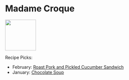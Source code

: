 # Madame Croque

<img src="http://api.adorable.io/avatars/100/mmecroque%40flavor.magazine" height="100" width="100" />

Recipe Picks:

- February: [Roast Pork and Pickled Cucumber Sandwich](../recipe/feb/roast-pork-and-pickle-cucumber-sandwich)
- January: [Chocolate Soup](../recipe/jan/chocolate-soup.md)

